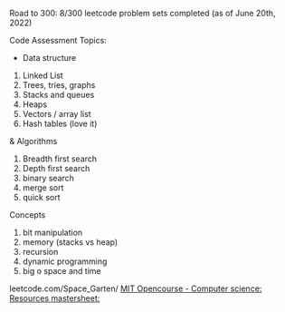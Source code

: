 Road to 300: 8/300 leetcode problem sets completed (as of June 20th, 2022) 

Code Assessment Topics: 

- Data structure 
1. Linked List 
2. Trees, tries, graphs 
3. Stacks and queues 
4. Heaps 
5. Vectors / array list 
6. Hash tables (love it) 





& Algorithms
1. Breadth first search
2. Depth first search
3. binary search
4. merge sort 
5. quick sort 



Concepts 
1. bit manipulation
2. memory (stacks vs heap) 
3. recursion
4. dynamic programming 
5. big o space and time 


leetcode.com/Space_Garten/
[MIT Opencourse - Computer science:](https://www.youtube.com/c/mitocw/playlists)
[Resources mastersheet:](https://docs.google.com/spreadsheets/d/1rkyPHSY7JR-6g4Zr6ysrPhCjrfcr0cdYkoSWJMglXPo/edit#gid=0)
